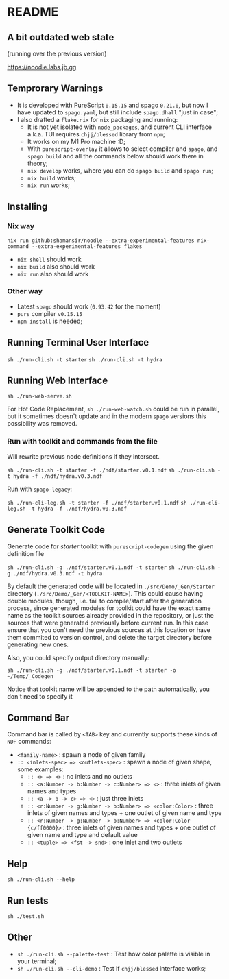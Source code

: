 # README

## A bit outdated web state

(running over the previous version)

https://noodle.labs.jb.gg

## Temprorary Warnings

* It is developed with PureScript `0.15.15` and spago `0.21.0`, but now I have updated to `spago.yaml`, but still include `spago.dhall` "just in case";
* I also drafted a `flake.nix` for `nix` packaging and running:
  * It is not yet isolated with `node_packages`, and current CLI interface a.k.a. TUI requires `chjj/blessed` library from `npm`;
  * It works on my M1 Pro machine :D;
  * With `purescript-overlay` it allows to select compiler and `spago`, and `spago build` and all the commands below should work there in theory;
  * `nix develop` works, where you can do `spago build` and `spago run`;
  * `nix build` works;
  * `nix run` works;

## Installing

### Nix way

`nix run github:shamansir/noodle --extra-experimental-features nix-command --extra-experimental-features flakes`

* `nix shell` should work
* `nix build` also should work
* `nix run` also should work

### Other way

* Latest `spago` should work (`0.93.42` for the moment)
* `purs` compiler `v0.15.15`
* `npm install` is needed;

## Running Terminal User Interface

`sh ./run-cli.sh -t starter`
`sh ./run-cli.sh -t hydra`

## Running Web Interface

`sh ./run-web-serve.sh`

For Hot Code Replacement, `sh ./run-web-watch.sh` could be run in parallel, but it sometimes doesn't update and in the modern `spago` versions this possibility was removed.

### Run with toolkit and commands from the file

Will rewrite previous node definitions if they intersect.

`sh ./run-cli.sh -t starter -f ./ndf/starter.v0.1.ndf`
`sh ./run-cli.sh -t hydra -f ./ndf/hydra.v0.3.ndf`

Run with `spago-legacy`:

`sh ./run-cli-leg.sh -t starter -f ./ndf/starter.v0.1.ndf`
`sh ./run-cli-leg.sh -t hydra -f ./ndf/hydra.v0.3.ndf`

## Generate Toolkit Code

Generate code for _starter_ toolkit with `purescript-codegen` using the given definition file

`sh ./run-cli.sh -g ./ndf/starter.v0.1.ndf -t starter`
`sh ./run-cli.sh -g ./ndf/hydra.v0.3.ndf -t hydra`

By default the generated code will be located in `./src/Demo/_Gen/Starter` directory (`./src/Demo/_Gen/<TOOLKIT-NAME>`). This could cause having double modules, though, i.e. fail to compile/start after the generation process, since generated modules for toolkit could have the exact same name as the toolkit sources already provided in the repository, or just the sources that were generated previously before current run. In this case ensure that you don't need the previous sources at this location or have them commited to version control, and delete the target directory before generating new ones.

Also, you could specify output directory manually:

`sh ./run-cli.sh -g ./ndf/starter.v0.1.ndf -t starter -o ~/Temp/_Codegen`

Notice that toolkit name will be appended to the path automatically, you don't need to specify it

## Command Bar

Command bar is called by `<TAB>` key and currently supports these kinds of `NDF` commands:

* `<family-name>` : spawn a node of given family
* `:: <inlets-spec> => <outlets-spec>` : spawn a node of given shape, some examples:
  * `:: <> => <>` : no inlets and no outlets
  * `:: <a:Number -> b:Number -> c:Number> => <>` : three inlets of given names and types
  * `:: <a -> b -> c> => <>` : just three inlets
  * `:: <r:Number -> g:Number -> b:Number> => <color:Color>` :  three inlets of given names and types + one outlet of given name and type
  * `:: <r:Number -> g:Number -> b:Number> => <color:Color {c/ff0000}>` :  three inlets of given names and types + one outlet of given name and type and default value
  * `:: <tuple> => <fst -> snd>` : one inlet and two outlets

## Help

`sh ./run-cli.sh --help`

## Run tests

`sh ./test.sh`

## Other

* `sh ./run-cli.sh --palette-test` : Test how color palette is visible in your terminal;
* `sh ./run-cli.sh --cli-demo` : Test if `chjj/blessed` interface works;